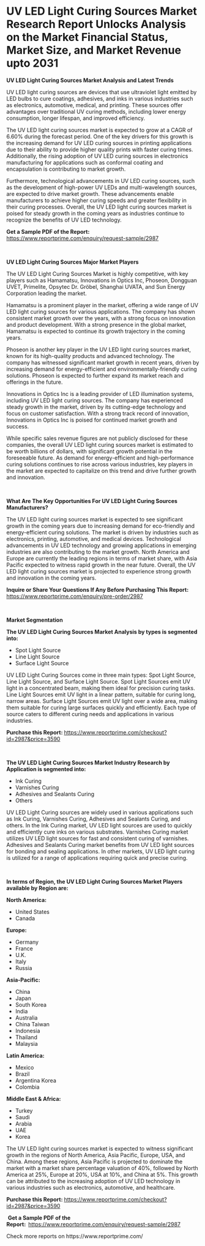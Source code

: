 <p><h1>UV LED Light Curing Sources Market Research Report Unlocks Analysis on the Market Financial Status, Market Size, and Market Revenue upto 2031</h1></p><p><strong>UV LED Light Curing Sources Market Analysis and Latest Trends</strong></p>
<p><p>UV LED light curing sources are devices that use ultraviolet light emitted by LED bulbs to cure coatings, adhesives, and inks in various industries such as electronics, automotive, medical, and printing. These sources offer advantages over traditional UV curing methods, including lower energy consumption, longer lifespan, and improved efficiency.</p><p>The UV LED light curing sources market is expected to grow at a CAGR of 6.60% during the forecast period. One of the key drivers for this growth is the increasing demand for UV LED curing sources in printing applications due to their ability to provide higher quality prints with faster curing times. Additionally, the rising adoption of UV LED curing sources in electronics manufacturing for applications such as conformal coating and encapsulation is contributing to market growth.</p><p>Furthermore, technological advancements in UV LED curing sources, such as the development of high-power UV LEDs and multi-wavelength sources, are expected to drive market growth. These advancements enable manufacturers to achieve higher curing speeds and greater flexibility in their curing processes. Overall, the UV LED light curing sources market is poised for steady growth in the coming years as industries continue to recognize the benefits of UV LED technology.</p></p>
<p><strong>Get a Sample PDF of the Report:&nbsp;</strong> <a href="https://www.reportprime.com/enquiry/request-sample/2987">https://www.reportprime.com/enquiry/request-sample/2987</a></p>
<p>&nbsp;</p>
<p><strong>UV LED Light Curing Sources Major Market Players</strong></p>
<p><p>The UV LED Light Curing Sources Market is highly competitive, with key players such as Hamamatsu, Innovations in Optics Inc, Phoseon, Dongguan UVET, Primelite, Opsytec Dr. Gröbel, Shanghai UVATA, and Sun Energy Corporation leading the market.</p><p>Hamamatsu is a prominent player in the market, offering a wide range of UV LED light curing sources for various applications. The company has shown consistent market growth over the years, with a strong focus on innovation and product development. With a strong presence in the global market, Hamamatsu is expected to continue its growth trajectory in the coming years.</p><p>Phoseon is another key player in the UV LED light curing sources market, known for its high-quality products and advanced technology. The company has witnessed significant market growth in recent years, driven by increasing demand for energy-efficient and environmentally-friendly curing solutions. Phoseon is expected to further expand its market reach and offerings in the future.</p><p>Innovations in Optics Inc is a leading provider of LED illumination systems, including UV LED light curing sources. The company has experienced steady growth in the market, driven by its cutting-edge technology and focus on customer satisfaction. With a strong track record of innovation, Innovations in Optics Inc is poised for continued market growth and success.</p><p>While specific sales revenue figures are not publicly disclosed for these companies, the overall UV LED light curing sources market is estimated to be worth billions of dollars, with significant growth potential in the foreseeable future. As demand for energy-efficient and high-performance curing solutions continues to rise across various industries, key players in the market are expected to capitalize on this trend and drive further growth and innovation.</p></p>
<p>&nbsp;</p>
<p><strong>What Are The Key Opportunities For UV LED Light Curing Sources Manufacturers?</strong></p>
<p><p>The UV LED light curing sources market is expected to see significant growth in the coming years due to increasing demand for eco-friendly and energy-efficient curing solutions. The market is driven by industries such as electronics, printing, automotive, and medical devices. Technological advancements in UV LED technology and growing applications in emerging industries are also contributing to the market growth. North America and Europe are currently the leading regions in terms of market share, with Asia Pacific expected to witness rapid growth in the near future. Overall, the UV LED light curing sources market is projected to experience strong growth and innovation in the coming years.</p></p>
<p><strong>Inquire or Share Your Questions If Any Before Purchasing This Report:</strong> <a href="https://www.reportprime.com/enquiry/pre-order/2987">https://www.reportprime.com/enquiry/pre-order/2987</a></p>
<p>&nbsp;</p>
<p><strong>Market Segmentation</strong></p>
<p><strong>The UV LED Light Curing Sources Market Analysis by types is segmented into:</strong></p>
<p><ul><li>Spot Light Source</li><li>Line Light Source</li><li>Surface Light Source</li></ul></p>
<p><p>UV LED Light Curing Sources come in three main types: Spot Light Source, Line Light Source, and Surface Light Source. Spot Light Sources emit UV light in a concentrated beam, making them ideal for precision curing tasks. Line Light Sources emit UV light in a linear pattern, suitable for curing long, narrow areas. Surface Light Sources emit UV light over a wide area, making them suitable for curing large surfaces quickly and efficiently. Each type of source caters to different curing needs and applications in various industries.</p></p>
<p><strong>Purchase this Report:&nbsp;</strong><a href="https://www.reportprime.com/checkout?id=2987&price=3590">https://www.reportprime.com/checkout?id=2987&price=3590</a></p>
<p>&nbsp;</p>
<p><strong>The UV LED Light Curing Sources Market Industry Research by Application is segmented into:</strong></p>
<p><ul><li>Ink Curing</li><li>Varnishes Curing</li><li>Adhesives and Sealants Curing</li><li>Others</li></ul></p>
<p><p>UV LED Light Curing sources are widely used in various applications such as Ink Curing, Varnishes Curing, Adhesives and Sealants Curing, and others. In the Ink Curing market, UV LED light sources are used to quickly and efficiently cure inks on various substrates. Varnishes Curing market utilizes UV LED light sources for fast and consistent curing of varnishes. Adhesives and Sealants Curing market benefits from UV LED light sources for bonding and sealing applications. In other markets, UV LED light curing is utilized for a range of applications requiring quick and precise curing.</p></p>
<p>&nbsp;</p>
<p><strong>In terms of Region, the UV LED Light Curing Sources Market Players available by Region are:</strong></p>
<p>
    <p> <strong> North America: </strong>
        <ul>
            <li>United States</li>
            <li>Canada</li>
        </ul>
        </p> 
    <p> <strong> Europe: </strong>
        <ul>
            <li>Germany</li>
            <li>France</li>
            <li>U.K.</li>
            <li>Italy</li>
            <li>Russia</li>
        </ul>
        </p> 
    <p> <strong> Asia-Pacific: </strong>
        <ul>
            <li>China</li>
            <li>Japan</li>
            <li>South Korea</li>
            <li>India</li>
            <li>Australia</li>
            <li>China Taiwan</li>
            <li>Indonesia</li>
            <li>Thailand</li>
            <li>Malaysia</li>
        </ul>
        </p> 
    <p> <strong> Latin America: </strong>
        <ul>
            <li>Mexico</li>
            <li>Brazil</li>
            <li>Argentina Korea</li>
            <li>Colombia</li>
        </ul>
        </p> 
    <p> <strong> Middle East & Africa: </strong>
        <ul>
            <li>Turkey</li>
            <li>Saudi</li>
            <li>Arabia</li>
            <li>UAE</li>
            <li>Korea</li>
        </ul>
    </p>
    </p>
<p><p>The UV LED light curing sources market is expected to witness significant growth in the regions of North America, Asia Pacific, Europe, USA, and China. Among these regions, Asia Pacific is projected to dominate the market with a market share percentage valuation of 40%, followed by North America at 25%, Europe at 20%, USA at 10%, and China at 5%. This growth can be attributed to the increasing adoption of UV LED technology in various industries such as electronics, automotive, and healthcare.</p></p>
<p><strong>Purchase this Report: </strong><a href="https://www.reportprime.com/checkout?id=2987&price=3590">https://www.reportprime.com/checkout?id=2987&price=3590</a></p>
<p>&nbsp;<strong>Get a Sample PDF of the Report:&nbsp;&nbsp;</strong><a href="https://www.reportprime.com/enquiry/request-sample/2987">https://www.reportprime.com/enquiry/request-sample/2987</a></p>
<p><strong></strong></p>
<p>Check more reports on https://www.reportprime.com/</p>
